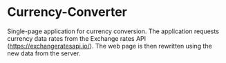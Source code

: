 # Currency-Converter
Single-page application for currency conversion.
The application requests currency data rates from the Exchange rates API (https://exchangeratesapi.io/).
The web page is then rewritten using the new data from the server.
